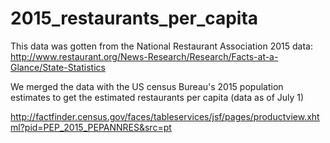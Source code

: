 # 2015_restaurants_per_capita

This data was gotten from the National Restaurant Association 2015 data: http://www.restaurant.org/News-Research/Research/Facts-at-a-Glance/State-Statistics

We merged the data with the US census Bureau's 2015 population estimates to get the estimated restaurants per capita (data as of July 1)

http://factfinder.census.gov/faces/tableservices/jsf/pages/productview.xhtml?pid=PEP_2015_PEPANNRES&src=pt